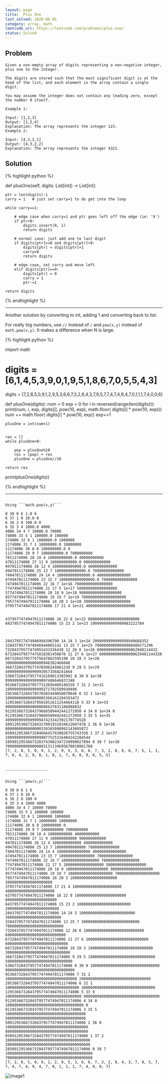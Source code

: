 ```yaml
---
layout: page
title:  Plus One
last_solved: 2020-06-05
category: array, math
leetcode_url: https://leetcode.com/problems/plus-one/
status: Solved
---
```


Problem
-------

```
Given a non-empty array of digits representing a non-negative integer, plus one to the integer.

The digits are stored such that the most significant digit is at the head of the list, and each element in the array contain a single digit.

You may assume the integer does not contain any leading zero, except the number 0 itself.

Example 1:

Input: [1,2,3]
Output: [1,2,4]
Explanation: The array represents the integer 123.
Example 2:

Input: [4,3,2,1]
Output: [4,3,2,2]
Explanation: The array represents the integer 4321.

```

Solution
----------

{% highlight python %}

def plusOne(self, digits: List[int]) -> List[int]:
    
    ptr = len(digits)-1
    carry = 1   # just set carry=1 to do get into the loop

    while carry==1:

        # edge case when carry=1 and ptr goes left off the edge (ie: '9')
        if ptr<0:
            digits.insert(0, 1)
            return digits

        # normal case: just add one to last digit
        if digits[ptr]>=0 and digits[ptr]<9:
            digits[ptr] = digits[ptr]+1
            carry=0
            return digits

        # edge case, set carry and move left
        elif digits[ptr]==9:
            digits[ptr] = 0
            carry = 1
            ptr-=1

    return digits

{% endhighlight %}

________________

Another solution by converting to int, adding 1 and converting back to list.


For really big numbers, use ```//``` instead of ```/``` and ```pow(x,y)``` instead of ```math.pow(x,y)```.
It makes a difference when N is large.

{% highlight python %}

import math

# digits = [6,1,4,5,3,9,0,1,9,5,1,8,6,7,0,5,5,4,3]
digits = [7,2,8,5,0,9,1,2,9,5,3,6,6,7,3,2,8,4,3,7,9,5,7,7,4,7,4,9,4,7,0,1,1,1,7,4,0,0,6]

def plusOne(digits):
    num = 0
    exp = 0
    for i in reversed(range(len(digits))):
        print(num, i, exp, digits[i], pow(10, exp), math.floor( digits[i] * pow(10, exp)))
        num += math.floor( digits[i] * pow(10, exp))
        exp+=1
    

    plusOne = int(num+1)
    
    
    res = []
    while plusOne>0:
        
        pop = plusOne%10
        res = [pop] + res
        plusOne = plusOne//10
        
    return res


print(plusOne(digits))

{% endhighlight %}

__________________

```

Using ```math.pow(x,y)```

0 38 0 6 1.0 6
6 37 1 0 10.0 0
6 36 2 0 100.0 0
6 35 3 4 1000.0 4000
4006 34 4 7 10000.0 70000
74006 33 5 1 100000.0 100000
174006 32 6 1 1000000.0 1000000
1174006 31 7 1 10000000.0 10000000
11174006 30 8 0 100000000.0 0
11174006 29 9 7 1000000000.0 7000000000
7011174006 28 10 4 10000000000.0 40000000000
47011174006 27 11 9 100000000000.0 900000000000
947011174006 26 12 4 1000000000000.0 4000000000000
4947011174006 25 13 7 10000000000000.0 70000000000000
74947011174006 24 14 4 100000000000000.0 400000000000000
474947011174006 23 15 7 1000000000000000.0 7000000000000000
7474947011174006 22 16 7 1e+16 70000000000000000
77474947011174006 21 17 5 1e+17 500000000000000000
577474947011174006 20 18 9 1e+18 9000000000000000000
9577474947011174006 19 19 7 1e+19 70000000000000000000
79577474947011174006 18 20 3 1e+20 300000000000000000000
379577474947011174006 17 21 4 1e+21 4000000000000000000000


4379577474947011174006 16 22 8 1e+22 80000000000000000000000
84379577474947011174006 15 23 2 1e+23 199999999999999983222784



284379577474946994396790 14 24 3 1e+24 2999999999999999949668352
3284379577474946944065142 13 25 7 1e+25 70000000000000008489271296
73284379577474955433336438 12 26 6 1e+26 600000000000000062948114432
673284379577475018381450870 11 27 6 1e+27 6000000000000000629481144320
6673284379577475647862595190 10 28 3 1e+28 30000000000000000948382466048
36673284379577476596245061238 9 29 5 1e+29 499999999999999939573568241664
536673284379577416169813302902 8 30 9 1e+30 8999999999999999897486646837248
9536673284379577313656460140150 7 31 2 1e+31 19999999999999999271792589930496
29536673284379576585449050070646 6 32 1 1e+32 100000000000000005366162204393472
129536673284379581951611254464118 5 33 9 1e+33 9000000000000000086637831186808832
9129536673284379668589442441272950 4 34 0 1e+34 0
9129536673284379668589442441272950 3 35 5 1e+35 499999999999999947423342392170774528
509129536673284327091931834612047478 2 36 8 1e+36 8000000000000000339365098992143695872
8509129536673284666457030826755743350 1 37 2 1e+37 19999999999999999077525316404242284544
28509129536673283743982347230998027894 0 38 7 1e+38 700000000000000003131134695670819061760
[7, 2, 8, 5, 0, 9, 1, 2, 9, 5, 3, 6, 6, 7, 3, 2, 8, 6, 8, 7, 5, 1, 1, 7, 0, 4, 2, 9, 0, 1, 8, 1, 7, 0, 8, 9, 6, 5, 5]


___________________


Using ```pow(x,y)```

0 38 0 6 1 6
6 37 1 0 10 0
6 36 2 0 100 0
6 35 3 4 1000 4000
4006 34 4 7 10000 70000
74006 33 5 1 100000 100000
174006 32 6 1 1000000 1000000
1174006 31 7 1 10000000 10000000
11174006 30 8 0 100000000 0
11174006 29 9 7 1000000000 7000000000
7011174006 28 10 4 10000000000 40000000000
47011174006 27 11 9 100000000000 900000000000
947011174006 26 12 4 1000000000000 4000000000000
4947011174006 25 13 7 10000000000000 70000000000000
74947011174006 24 14 4 100000000000000 400000000000000
474947011174006 23 15 7 1000000000000000 7000000000000000
7474947011174006 22 16 7 10000000000000000 70000000000000000
77474947011174006 21 17 5 100000000000000000 500000000000000000
577474947011174006 20 18 9 1000000000000000000 9000000000000000000
9577474947011174006 19 19 7 10000000000000000000 70000000000000000000
79577474947011174006 18 20 3 100000000000000000000 300000000000000000000
379577474947011174006 17 21 4 1000000000000000000000 4000000000000000000000
4379577474947011174006 16 22 8 10000000000000000000000 80000000000000000000000
84379577474947011174006 15 23 2 100000000000000000000000 200000000000000000000000
284379577474947011174006 14 24 3 1000000000000000000000000 3000000000000000000000000
3284379577474947011174006 13 25 7 10000000000000000000000000 70000000000000000000000000
73284379577474947011174006 12 26 6 100000000000000000000000000 600000000000000000000000000
673284379577474947011174006 11 27 6 1000000000000000000000000000 6000000000000000000000000000
6673284379577474947011174006 10 28 3 10000000000000000000000000000 30000000000000000000000000000
36673284379577474947011174006 9 29 5 100000000000000000000000000000 500000000000000000000000000000
536673284379577474947011174006 8 30 9 1000000000000000000000000000000 9000000000000000000000000000000
9536673284379577474947011174006 7 31 2 10000000000000000000000000000000 20000000000000000000000000000000
29536673284379577474947011174006 6 32 1 100000000000000000000000000000000 100000000000000000000000000000000
129536673284379577474947011174006 5 33 9 1000000000000000000000000000000000 9000000000000000000000000000000000
9129536673284379577474947011174006 4 34 0 10000000000000000000000000000000000 0
9129536673284379577474947011174006 3 35 5 100000000000000000000000000000000000 500000000000000000000000000000000000
509129536673284379577474947011174006 2 36 8 1000000000000000000000000000000000000 8000000000000000000000000000000000000
8509129536673284379577474947011174006 1 37 2 10000000000000000000000000000000000000 20000000000000000000000000000000000000
28509129536673284379577474947011174006 0 38 7 100000000000000000000000000000000000000 700000000000000000000000000000000000000
[7, 2, 8, 5, 0, 9, 1, 2, 9, 5, 3, 6, 6, 7, 3, 2, 8, 4, 3, 7, 9, 5, 7, 7, 4, 7, 4, 9, 4, 7, 0, 1, 1, 1, 7, 4, 0, 0, 7]

```

![image1]()